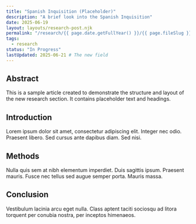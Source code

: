 ```yaml
---
title: "Spanish Inquisition (Placeholder)"
description: "A brief look into the Spanish Inquisition"
date: 2025-06-19
layout: layouts/research-post.njk
permalink: "/research/{{ page.date.getFullYear() }}/{{ page.fileSlug }}/"
tags:
  - research
status: "In Progress"
lastUpdated: 2025-06-21 # The new field
---
```


## Abstract

This is a sample article created to demonstrate the structure and layout of the new research section. It contains placeholder text and headings.

## Introduction

Lorem ipsum dolor sit amet, consectetur adipiscing elit. Integer nec odio. Praesent libero. Sed cursus ante dapibus diam. Sed nisi.

## Methods

Nulla quis sem at nibh elementum imperdiet. Duis sagittis ipsum. Praesent mauris. Fusce nec tellus sed augue semper porta. Mauris massa.

## Conclusion

Vestibulum lacinia arcu eget nulla. Class aptent taciti sociosqu ad litora torquent per conubia nostra, per inceptos himenaeos.